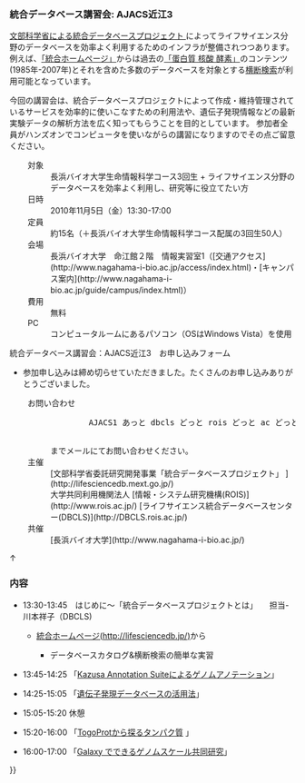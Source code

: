 ### 統合データベース講習会: AJACS近江3  

[文部科学省による統合データベースプロジェクト ](http://lifesciencedb.mext.go.jp/)によってライフサイエンス分野のデータベースを効率よく利用するためのインフラが整備されつつあります。例えば、[「統合ホームページ」](http://lifesciencedb.jp/)からは過去の[「蛋白質 核酸 酵素」](http://www.kyoritsu-pub.co.jp/pne/)のコンテンツ(1985年-2007年)とそれを含めた多数のデータベースを対象とする[横断検索](http://lifesciencedb.jp/dbsearch/)が利用可能となっています。

今回の講習会は、統合データベースプロジェクトによって作成・維持管理されているサービスを効率的に使いこなすための利用法や、遺伝子発現情報などの最新実験データの解析方法を広く知ってもらうことを目的としています。
参加者全員がハンズオンでコンピュータを使いながらの講習になりますのでその点ご留意ください。

<dl class="list1" style="padding-left:16px;margin-left:16px">
    <dt>対象</dt>
    <dd>長浜バイオ大学生命情報科学コース3回生 + ライフサイエンス分野のデータベースを効率よく利用し、研究等に役立てたい方</dd>
    <dt>日時</dt>
    <dd>2010年11月5日（金）13:30-17:00</dd>
    <dt>定員</dt>
    <dd>約15名（＋長浜バイオ大学生命情報科学コース配属の3回生50人）</dd>
    <dt>会場</dt>
    <dd>長浜バイオ大学　命江館２階　情報実習室1（[交通アクセス](http://www.nagahama-i-bio.ac.jp/access/index.html)・[キャンパス案内](http://www.nagahama-i-bio.ac.jp/guide/campus/index.html)）</dd>
    <dt>費用</dt>
    <dd>無料</dd>
    <dt>PC</dt>
    <dd>コンピュータルームにあるパソコン（OSはWindows Vista）を使用</dd>
</dl>

統合データベース講習会：AJACS近江3　お申し込みフォーム

* 参加申し込みは締め切らせていただきました。たくさんのお申し込みありがとうございました。

<dl class="list1" style="padding-left:16px;margin-left:16px">
    <dt>お問い合わせ</dt>
    <dd>
        <pre>
        AJACS1 あっと dbcls どっと rois どっと ac どっと jp
        </pre>
        までメールにてお問い合わせください。
    </dd>
    <dt>主催</dt>
    <dd>[文部科学省委託研究開発事業「統合データベースプロジェクト」 ](http://lifesciencedb.mext.go.jp/)</dd>
    <dd>大学共同利用機関法人 [情報・システム研究機構(ROIS)](http://www.rois.ac.jp/) [ライフサイエンス統合データベースセンター(DBCLS)](http://DBCLS.rois.ac.jp/)</dd>
    <dt>共催</dt>
    <dd>[長浜バイオ大学](http://www.nagahama-i-bio.ac.jp/)</dd>
</dl>

<div class="jumpmenu">↑</div>

### 内容  

* 13:30-13:45　はじめに～「統合データベースプロジェクトとは」　　担当-川本祥子（DBCLS)

    * [統合ホームページ(http://lifesciencedb.jp/)](http://lifesciencedb.jp/)から

        * データベースカタログ&横断検索の簡単な実習

* 13:45-14:25 「[Kazusa Annotation Suiteによるゲノムアノテーション](01_fujisawa.md)」
* 14:25-15:05 「[遺伝子発現データベースの活用法](02_hono.md)」
* 15:05-15:20 休憩
* 15:20-16:00 「[TogoProtから探るタンパク質](AJACS23_hatanaka.pdf) 」
* 16:00-17:00 「[Galaxy でできるゲノムスケール共同研究](03_nakao.md)」

}}
